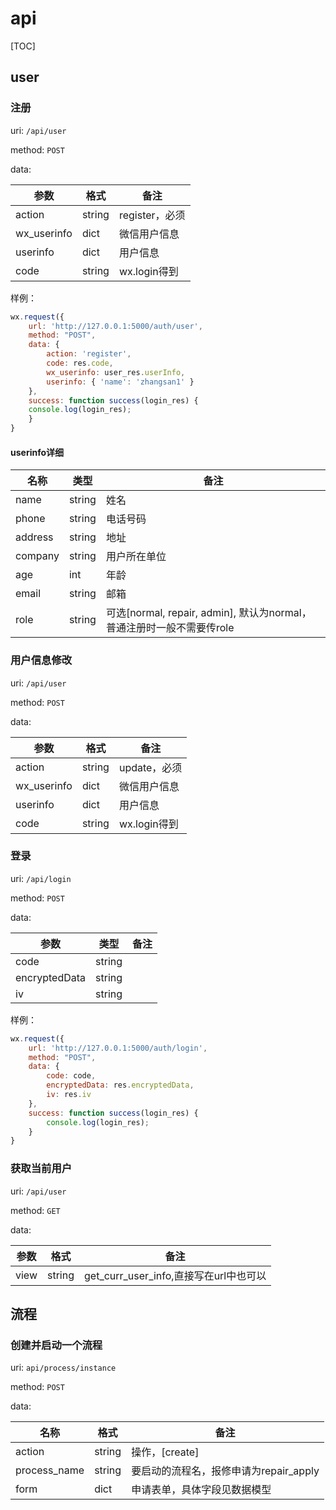 # api

[TOC]

## user

### 注册

uri: `/api/user`

method: `POST`

data:

| 参数          | 格式     | 备注          |
| ----------- | ------ | ----------- |
| action      | string | register，必须 |
| wx_userinfo | dict   | 微信用户信息      |
| userinfo    | dict   | 用户信息        |
| code        | string | wx.login得到  |

样例：

```javascript
wx.request({
    url: 'http://127.0.0.1:5000/auth/user',
    method: "POST",
    data: {
        action: 'register',
        code: res.code,
        wx_userinfo: user_res.userInfo,
        userinfo: { 'name': 'zhangsan1' }
    },
    success: function success(login_res) {
    console.log(login_res);
    }
}
```



#### userinfo详细

| 名称      | 类型     | 备注                                       |
| ------- | ------ | ---------------------------------------- |
| name    | string | 姓名                                       |
| phone   | string | 电话号码                                     |
| address | string | 地址                                       |
| company | string | 用户所在单位                                   |
| age     | int    | 年龄                                       |
| email   | string | 邮箱                                       |
| role    | string | 可选[normal, repair, admin], 默认为normal，普通注册时一般不需要传role |



### 用户信息修改

uri: `/api/user`

method: `POST`

data:

| 参数          | 格式     | 备注         |
| ----------- | ------ | ---------- |
| action      | string | update，必须  |
| wx_userinfo | dict   | 微信用户信息     |
| userinfo    | dict   | 用户信息       |
| code        | string | wx.login得到 |



### 登录

uri: `/api/login`

method: `POST`

data:

| 参数            | 类型     | 备注   |
| ------------- | ------ | ---- |
| code          | string |      |
| encryptedData | string |      |
| iv            | string |      |

样例：

```javascript
wx.request({
    url: 'http://127.0.0.1:5000/auth/login',
    method: "POST",
    data: {
        code: code,
        encryptedData: res.encryptedData,
        iv: res.iv
    },
    success: function success(login_res) {
    	console.log(login_res);
    }
}
```



###  获取当前用户

uri: `/api/user`

method: `GET`

data:

| 参数   | 格式     | 备注                             |
| ---- | ------ | ------------------------------ |
| view | string | get_curr_user_info,直接写在url中也可以 |



## 流程

### 创建并启动一个流程

uri: `api/process/instance`

method: `POST`

data:

| 名称           | 格式     | 备注                        |
| ------------ | ------ | ------------------------- |
| action       | string | 操作，[create]               |
| process_name | string | 要启动的流程名，报修申请为repair_apply |
| form         | dict   | 申请表单，具体字段见数据模型            |